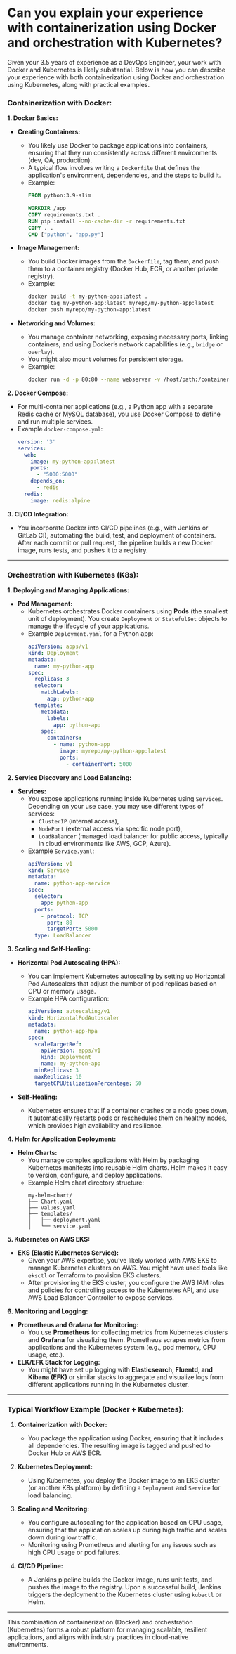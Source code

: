 <h1>Can you explain your experience with containerization using Docker and orchestration with Kubernetes?</h1>

Given your 3.5 years of experience as a DevOps Engineer, your work with Docker and Kubernetes is likely substantial. Below is how you can describe your experience with both containerization using Docker and orchestration using Kubernetes, along with practical examples.

### **Containerization with Docker:**

**1. Docker Basics:**
   - **Creating Containers:**
     - You likely use Docker to package applications into containers, ensuring that they run consistently across different environments (dev, QA, production).
     - A typical flow involves writing a `Dockerfile` that defines the application's environment, dependencies, and the steps to build it.
     - Example:
       ```Dockerfile
       FROM python:3.9-slim

       WORKDIR /app
       COPY requirements.txt .
       RUN pip install --no-cache-dir -r requirements.txt
       COPY . .
       CMD ["python", "app.py"]
       ```

   - **Image Management:**
     - You build Docker images from the `Dockerfile`, tag them, and push them to a container registry (Docker Hub, ECR, or another private registry).
     - Example:
       ```bash
       docker build -t my-python-app:latest .
       docker tag my-python-app:latest myrepo/my-python-app:latest
       docker push myrepo/my-python-app:latest
       ```

   - **Networking and Volumes:**
     - You manage container networking, exposing necessary ports, linking containers, and using Docker’s network capabilities (e.g., `bridge` or `overlay`).
     - You might also mount volumes for persistent storage.
     - Example:
       ```bash
       docker run -d -p 80:80 --name webserver -v /host/path:/container/path nginx
       ```

**2. Docker Compose:**
   - For multi-container applications (e.g., a Python app with a separate Redis cache or MySQL database), you use Docker Compose to define and run multiple services.
   - Example `docker-compose.yml`:
     ```yaml
     version: '3'
     services:
       web:
         image: my-python-app:latest
         ports:
           - "5000:5000"
         depends_on:
           - redis
       redis:
         image: redis:alpine
     ```

**3. CI/CD Integration:**
   - You incorporate Docker into CI/CD pipelines (e.g., with Jenkins or GitLab CI), automating the build, test, and deployment of containers. After each commit or pull request, the pipeline builds a new Docker image, runs tests, and pushes it to a registry.

---

### **Orchestration with Kubernetes (K8s):**

**1. Deploying and Managing Applications:**
   - **Pod Management:**
     - Kubernetes orchestrates Docker containers using **Pods** (the smallest unit of deployment). You create `Deployment` or `StatefulSet` objects to manage the lifecycle of your applications.
     - Example `Deployment.yaml` for a Python app:
       ```yaml
       apiVersion: apps/v1
       kind: Deployment
       metadata:
         name: my-python-app
       spec:
         replicas: 3
         selector:
           matchLabels:
             app: python-app
         template:
           metadata:
             labels:
               app: python-app
           spec:
             containers:
               - name: python-app
                 image: myrepo/my-python-app:latest
                 ports:
                   - containerPort: 5000
       ```

**2. Service Discovery and Load Balancing:**
   - **Services:**
     - You expose applications running inside Kubernetes using `Services`. Depending on your use case, you may use different types of services: 
       - `ClusterIP` (internal access),
       - `NodePort` (external access via specific node port),
       - `LoadBalancer` (managed load balancer for public access, typically in cloud environments like AWS, GCP, Azure).
     - Example `Service.yaml`:
       ```yaml
       apiVersion: v1
       kind: Service
       metadata:
         name: python-app-service
       spec:
         selector:
           app: python-app
         ports:
           - protocol: TCP
             port: 80
             targetPort: 5000
         type: LoadBalancer
       ```

**3. Scaling and Self-Healing:**
   - **Horizontal Pod Autoscaling (HPA):**
     - You can implement Kubernetes autoscaling by setting up Horizontal Pod Autoscalers that adjust the number of pod replicas based on CPU or memory usage.
     - Example HPA configuration:
       ```yaml
       apiVersion: autoscaling/v1
       kind: HorizontalPodAutoscaler
       metadata:
         name: python-app-hpa
       spec:
         scaleTargetRef:
           apiVersion: apps/v1
           kind: Deployment
           name: my-python-app
         minReplicas: 3
         maxReplicas: 10
         targetCPUUtilizationPercentage: 50
       ```

   - **Self-Healing:**
     - Kubernetes ensures that if a container crashes or a node goes down, it automatically restarts pods or reschedules them on healthy nodes, which provides high availability and resilience.

**4. Helm for Application Deployment:**
   - **Helm Charts:**
     - You manage complex applications with Helm by packaging Kubernetes manifests into reusable Helm charts. Helm makes it easy to version, configure, and deploy applications.
     - Example Helm chart directory structure:
       ```
       my-helm-chart/
       ├── Chart.yaml
       ├── values.yaml
       ├── templates/
       │   ├── deployment.yaml
       │   └── service.yaml
       ```

**5. Kubernetes on AWS EKS:**
   - **EKS (Elastic Kubernetes Service):**
     - Given your AWS expertise, you’ve likely worked with AWS EKS to manage Kubernetes clusters on AWS. You might have used tools like `eksctl` or Terraform to provision EKS clusters.
     - After provisioning the EKS cluster, you configure the AWS IAM roles and policies for controlling access to the Kubernetes API, and use AWS Load Balancer Controller to expose services.

**6. Monitoring and Logging:**
   - **Prometheus and Grafana for Monitoring:**
     - You use **Prometheus** for collecting metrics from Kubernetes clusters and **Grafana** for visualizing them. Prometheus scrapes metrics from applications and the Kubernetes system (e.g., pod memory, CPU usage, etc.).
   - **ELK/EFK Stack for Logging:**
     - You might have set up logging with **Elasticsearch, Fluentd, and Kibana (EFK)** or similar stacks to aggregate and visualize logs from different applications running in the Kubernetes cluster.

---

### **Typical Workflow Example (Docker + Kubernetes):**
1. **Containerization with Docker:**
   - You package the application using Docker, ensuring that it includes all dependencies. The resulting image is tagged and pushed to Docker Hub or AWS ECR.

2. **Kubernetes Deployment:**
   - Using Kubernetes, you deploy the Docker image to an EKS cluster (or another K8s platform) by defining a `Deployment` and `Service` for load balancing.
   
3. **Scaling and Monitoring:**
   - You configure autoscaling for the application based on CPU usage, ensuring that the application scales up during high traffic and scales down during low traffic.
   - Monitoring using Prometheus and alerting for any issues such as high CPU usage or pod failures.

4. **CI/CD Pipeline:**
   - A Jenkins pipeline builds the Docker image, runs unit tests, and pushes the image to the registry. Upon a successful build, Jenkins triggers the deployment to the Kubernetes cluster using `kubectl` or Helm.

---

This combination of containerization (Docker) and orchestration (Kubernetes) forms a robust platform for managing scalable, resilient applications, and aligns with industry practices in cloud-native environments.
